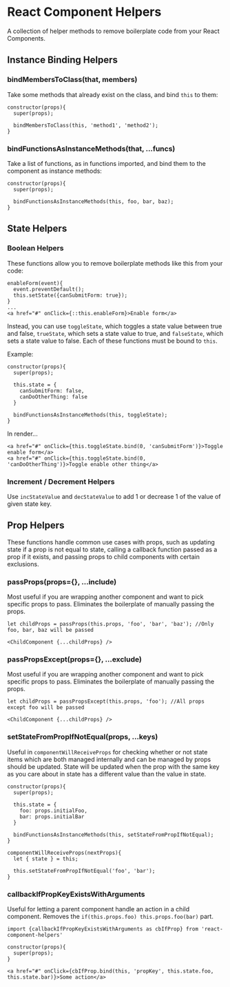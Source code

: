 # React Component Helpers

A collection of helper methods to remove boilerplate code from your React Components.

## Instance Binding Helpers

### bindMembersToClass(that, members)

Take some methods that already exist on the class, and bind `this` to them:

```
constructor(props){
  super(props);

  bindMembersToClass(this, 'method1', 'method2');
}
```

### bindFunctionsAsInstanceMethods(that, ...funcs)

Take a list of functions, as in functions imported, and bind them to the component as instance methods:

```
constructor(props){
  super(props);

  bindFunctionsAsInstanceMethods(this, foo, bar, baz);
}
```

## State Helpers

### Boolean Helpers

These functions allow you to remove boilerplate methods like this from your code:

```
enableForm(event){
  event.preventDefault();
  this.setState({canSubmitForm: true});
}
...
<a href="#" onClick={::this.enableForm}>Enable form</a>
```

Instead, you can use `toggleState`, which toggles a state value between true and false, `trueState`, which sets a state value to true, and `falseState`, which sets a state value to false. Each of these functions must be bound to `this`.

Example:

```
constructor(props){
  super(props);

  this.state = {
    canSubmitForm: false,
    canDoOtherThing: false
  }

  bindFunctionsAsInstanceMethods(this, toggleState);
}
```

In render...
```
<a href="#" onClick={this.toggleState.bind(0, 'canSubmitForm')}>Toggle enable form</a>
<a href="#" onClick={this.toggleState.bind(0, 'canDoOtherThing')}>Toggle enable other thing</a>
```

### Increment / Decrement Helpers

Use `incStateValue` and `decStateValue` to add 1 or decrease 1 of the value of given state key.

## Prop Helpers

These functions handle common use cases with props, such as updating state if a prop is not equal to state, calling a callback function passed as a prop if it exists, and passing props to child components with certain exclusions. 

### passProps(props={}, ...include)

Most useful if you are wrapping another component and want to pick specific props to pass. Eliminates the boilerplate of manually passing the props.

```
let childProps = passProps(this.props, 'foo', 'bar', 'baz'); //Only foo, bar, baz will be passed

<ChildComponent {...childProps} />

```

### passPropsExcept(props={}, ...exclude)

Most useful if you are wrapping another component and want to pick specific props to pass. Eliminates the boilerplate of manually passing the props.

```
let childProps = passPropsExcept(this.props, 'foo'); //All props except foo will be passed

<ChildComponent {...childProps} />

```

### setStateFromPropIfNotEqual(props, ...keys)

Useful in `componentWillReceiveProps` for checking whether or not state items which are both managed internally and can be managed by props should be updated. State will be updated when the prop with the same key as you care about in state has a different value than the value in state.

```
constructor(props){
  super(props);

  this.state = {
    foo: props.initialFoo,
    bar: props.initialBar
  }

  bindFunctionsAsInstanceMethods(this, setStateFromPropIfNotEqual);
}
```


```
componentWillReceiveProps(nextProps){
  let { state } = this;

  this.setStateFromPropIfNotEqual('foo', 'bar');
}
```

### callbackIfPropKeyExistsWithArguments

Useful for letting a parent component handle an action in a child component. Removes the `if(this.props.foo) this.props.foo(bar)` part.

```
import {callbackIfPropKeyExistsWithArguments as cbIfProp} from 'react-component-helpers'
```

```
constructor(props){
  super(props);
}
```

```
<a href="#" onClick={cbIfProp.bind(this, 'propKey', this.state.foo, this.state.bar)}>Some action</a>
```
